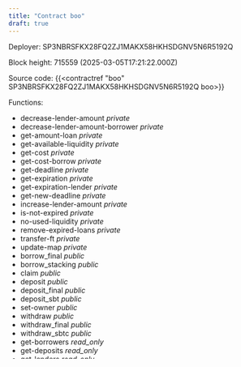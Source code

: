 ```yaml
---
title: "Contract boo"
draft: true
---
```

Deployer: SP3NBRSFKX28FQ2ZJ1MAKX58HKHSDGNV5N6R5192Q


 



Block height: 715559 (2025-03-05T17:21:22.000Z)

Source code: {{<contractref "boo" SP3NBRSFKX28FQ2ZJ1MAKX58HKHSDGNV5N6R5192Q boo>}}

Functions:

* decrease-lender-amount _private_
* decrease-lender-amount-borrower _private_
* get-amount-loan _private_
* get-available-liquidity _private_
* get-cost _private_
* get-cost-borrow _private_
* get-deadline _private_
* get-expiration _private_
* get-expiration-lender _private_
* get-new-deadline _private_
* increase-lender-amount _private_
* is-not-expired _private_
* no-used-liquidity _private_
* remove-expired-loans _private_
* transfer-ft _private_
* update-map _private_
* borrow_final _public_
* borrow_stacking _public_
* claim _public_
* deposit _public_
* deposit_final _public_
* deposit_sbt _public_
* set-owner _public_
* withdraw _public_
* withdraw_final _public_
* withdraw_sbtc _public_
* get-borrowers _read_only_
* get-deposits _read_only_
* get-lenders _read_only_
* get-new-deposit _read_only_
* get-owner _read_only_
* get-user-deposit _read_only_
